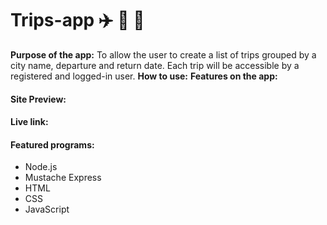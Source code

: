 # Trips-app :airplane: :ship: :taxi:

**Purpose of the app:** To allow the user to create a list of trips grouped by a city name, departure and return date. Each trip will be accessible by a registered and logged-in user.
**How to use:**
**Features on the app:**

#### Site Preview:

#### Live link:

#### Featured programs:
- Node.js
- Mustache Express
- HTML
- CSS
- JavaScript